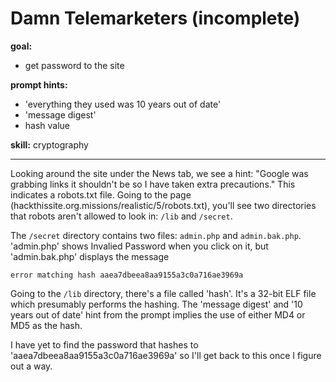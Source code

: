 # Damn Telemarketers (incomplete)

**goal:**
 - get password to the site
 
 **prompt hints:**
  - 'everything they used was 10 years out of date'
  - 'message digest'
  - hash value

**skill:** cryptography

---

Looking around the site under the News tab, we see a hint: "Google was grabbing links it shouldn't be so I have taken extra precautions." This indicates a robots.txt file. Going to the page (hackthissite.org.missions/realistic/5/robots.txt), you'll see two directories that robots aren't allowed to look in: `/lib` and `/secret`.

The `/secret` directory contains two files: `admin.php` and `admin.bak.php`. 'admin.php' shows Invalied Password when you click on it, but 'admin.bak.php' displays the message 

`error matching hash aaea7dbeea8aa9155a3c0a716ae3969a`

Going to the `/lib` directory, there's a file called 'hash'. It's a 32-bit ELF file which presumably performs the hashing. 
The 'message digest' and '10 years out of date' hint from the prompt implies the use of either MD4 or MD5 as the hash.

I have yet to find the password that hashes to 'aaea7dbeea8aa9155a3c0a716ae3969a' so I'll get back to this once I figure out a way.

